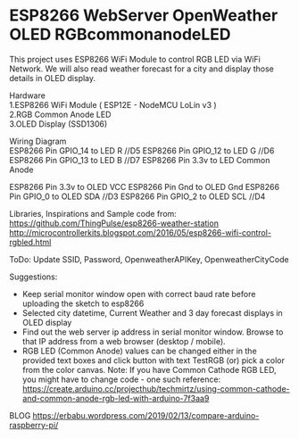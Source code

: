 # ESP8266 WebServer OpenWeather OLED RGBcommonanodeLED
This project uses ESP8266 WiFi Module to control RGB LED via WiFi Network.
We will also read weather forecast for a city and display those details in OLED display.

Hardware   
1.ESP8266 WiFi Module ( ESP12E - NodeMCU LoLin v3 )   
2.RGB Common Anode LED   
3.OLED Display (SSD1306)

Wiring Diagram  
ESP8266 Pin GPIO_14 to LED R //D5
ESP8266 Pin GPIO_12 to LED G //D6
ESP8266 Pin GPIO_13 to LED B //D7
ESP8266 Pin 3.3v to LED Common Anode

ESP8266 Pin 3.3v to OLED VCC
ESP8266 Pin Gnd to OLED Gnd
ESP8266 Pin GPIO_0 to OLED SDA //D3
ESP8266 Pin GPIO_2 to OLED SCL //D4

Libraries, Inspirations and Sample code from:
https://github.com/ThingPulse/esp8266-weather-station
http://microcontrollerkits.blogspot.com/2016/05/esp8266-wifi-control-rgbled.html

ToDo: Update SSID, Password, OpenweatherAPIKey, OpenweatherCityCode

Suggestions:
* Keep serial monitor window open with correct baud rate before uploading the sketch to esp8266
* Selected city datetime, Current Weather and 3 day forecast displays in OLED display
* Find out the web server ip address in serial monitor window. Browse to that IP address from a web browser (desktop / mobile).
* RGB LED (Common Anode) values can be changed either in the provided text boxes and click button with text TestRGB (or) pick a color from the color canvas.
  Note: If you have Common Cathode RGB LED, you might have to change code - one such reference: https://create.arduino.cc/projecthub/techmirtz/using-common-cathode-and-common-anode-rgb-led-with-arduino-7f3aa9

 BLOG
 https://erbabu.wordpress.com/2019/02/13/compare-arduino-raspberry-pi/
